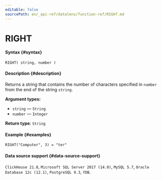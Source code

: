 ```yaml
---
editable: false
sourcePath: en/_api-ref/datalens/function-ref/RIGHT.md
---
```


# RIGHT



#### Syntax {#syntax}


```
RIGHT( string, number )
```

#### Description {#description}
Returns a string that contains the number of characters specified in `number` from the end of the string `string`.

**Argument types:**
- `string` — `String`
- `number` — `Integer`


**Return type**: `String`

#### Example {#examples}

```
RIGHT("Computer", 3) = "ter"
```


#### Data source support {#data-source-support}

`ClickHouse 21.8`, `Microsoft SQL Server 2017 (14.0)`, `MySQL 5.7`, `Oracle Database 12c (12.1)`, `PostgreSQL 9.3`, `YDB`.
